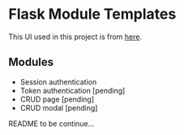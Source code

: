 # Flask Module Templates

This UI used in this project is from [here](https://github.com/codzsword/sidebar-bootstrap).

## Modules
* Session authentication
* Token authentication [pending]
* CRUD page [pending]
* CRUD modal [pending]

README to be continue...
